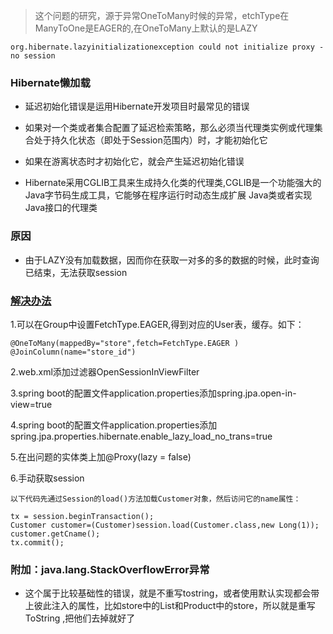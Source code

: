 > 这个问题的研究，源于异常OneToMany时候的异常，etchType在ManyToOne是EAGER的,在OneToMany上默认的是LAZY
```text
org.hibernate.lazyinitializationexception could not initialize proxy - no session
```

### Hibernate懒加载
- 延迟初始化错误是运用Hibernate开发项目时最常见的错误

- 如果对一个类或者集合配置了延迟检索策略，那么必须当代理类实例或代理集合处于持久化状态（即处于Session范围内）时，才能初始化它

- 如果在游离状态时才初始化它，就会产生延迟初始化错误

- Hibernate采用CGLIB工具来生成持久化类的代理类,CGLIB是一个功能强大的Java字节码生成工具，它能够在程序运行时动态生成扩展 Java类或者实现Java接口的代理类


### 原因

- 由于LAZY没有加载数据，因而你在获取一对多的多的数据的时候，此时查询已结束，无法获取session

### [解决办法](https://www.cnblogs.com/hellxz/p/9037597.html)
1.可以在Group中设置FetchType.EAGER,得到对应的User表，缓存。如下：
```text
@OneToMany(mappedBy="store",fetch=FetchType.EAGER )
@JoinColumn(name="store_id")
```
2.web.xml添加过滤器OpenSessionInViewFilter

3.spring boot的配置文件application.properties添加spring.jpa.open-in-view=true

4.spring boot的配置文件application.properties添加spring.jpa.properties.hibernate.enable_lazy_load_no_trans=true

5.在出问题的实体类上加@Proxy(lazy = false)

6.手动获取session
```text
以下代码先通过Session的load()方法加载Customer对象，然后访问它的name属性： 

tx = session.beginTransaction(); 
Customer customer=(Customer)session.load(Customer.class,new Long(1)); 
customer.getCname(); 
tx.commit(); 

```
### 附加：java.lang.StackOverflowError异常
- 这个属于比较基础性的错误，就是不重写tostring，或者使用默认实现都会带上彼此注入的属性，比如store中的List<Product>和Product中的store，所以就是重写ToString ,把他们去掉就好了